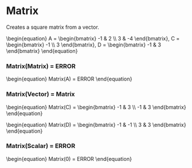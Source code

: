 # Matrix

Creates a square matrix from a vector.

\begin{equation}
A = \begin{bmatrix}
    -1 & 2          \\\\
    3 & -4
\end{bmatrix}, 
    C = \begin{bmatrix}
    -1 \\\\
    3
\end{bmatrix}, 
D = \begin{bmatrix}
    -1 & 3
\end{bmatrix}
\end{equation}

### Matrix(Matrix) = ERROR

\begin{equation}
Matrix(A) = ERROR
\end{equation}

### Matrix(Vector) = Matrix

\begin{equation}
Matrix(C) = \begin{bmatrix}
    -1 & 3 \\\\
    -1 & 3
\end{bmatrix}
\end{equation}

\begin{equation}
Matrix(D) = \begin{bmatrix}
    -1 & -1 \\\\
    3 & 3
\end{bmatrix}
\end{equation}

### Matrix(Scalar) = ERROR

\begin{equation}
Matrix(0) = ERROR
\end{equation}